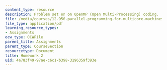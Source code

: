 ```yaml
---
content_type: resource
description: Problem set on on OpenMP (Open Multi-Processing) coding.
file: /media/courses/12-950-parallel-programming-for-multicore-machines-using-openmp-and-mpi-january-iap-2010/4a783f4997aec6c1b3983196359f393e_MIT12_950IAP10_hw2.pdf
file_type: application/pdf
learning_resource_types:
- Assignments
ocw_type: OCWFile
parent_title: Assignments
parent_type: CourseSection
resourcetype: Document
title: Homework 2
uid: 4a783f49-97ae-c6c1-b398-3196359f393e
---
```

